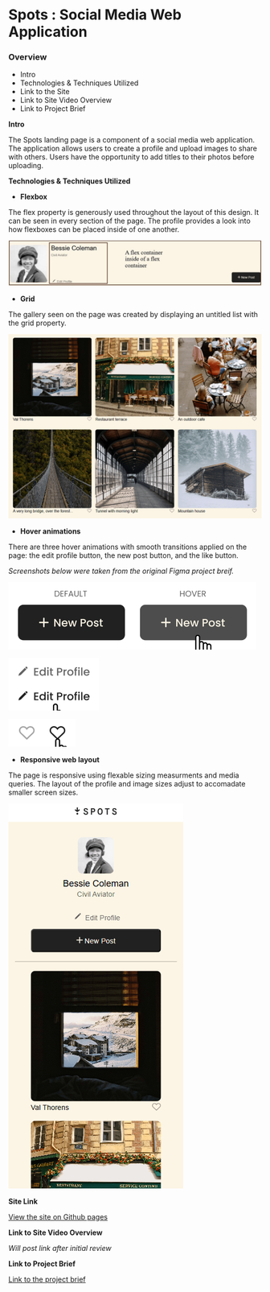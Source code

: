 # Spots : Social Media Web Application

### Overview  

* Intro  
* Technologies & Techniques Utilized
* Link to the Site
* Link to Site Video Overview
* Link to Project Brief
  
**Intro**
  
The Spots landing page is a component of a social media web application. The application allows users to create a profile and upload images to share with others. Users have the opportunity to add titles to their photos before uploading.

**Technologies & Techniques Utilized**

* **Flexbox**

The flex property is generously used throughout the layout of this design. It can be seen in every section of the page. The profile provides a look into how flexboxes can be placed inside of one another.

![Screenshot of the profile outlining the flexbox placed inside another flexbox](./Images/demo/flex-inside-flex-min.jpg)


* **Grid**
 
The gallery seen on the page was created by displaying an untitled list with the grid property.

![Screenshot of the cards in grid display](./Images/demo/grid-layout-min.png)


* **Hover animations**

There are three hover animations with smooth transitions applied on the page: the edit profile button, the new post button, and the like button.

*Screenshots below were taken from the original Figma project breif.*

![Screenshot of add hover](./Images/demo/add-hover-min.png)

![Screenshot of edit hover](./Images/demo/edit-hover-min.png)

![Screenshot of like hover](./Images/demo/like-hover-min.png)


* **Responsive web layout**

The page is responsive using flexable sizing measurments and media queries. The layout of the profile and image sizes adjust to accomadate smaller screen sizes.

![Screenshot of the mobile view](./Images/demo/spots-cell-view-min.png)

  
**Site Link**  
  
[View the site on Github pages](https://alisam03.github.io/se_project_spots/)


**Link to Site Video Overview**

*Will post link after initial review*


**Link to Project Brief**

[Link to the project brief](https://www.figma.com/design/BBNm2bC3lj8QQMHlnqRsga/Sprint-3-Project%3A-Spots?node-id=2-60&t=dhx4a7QVO8K6z6pP-0)
